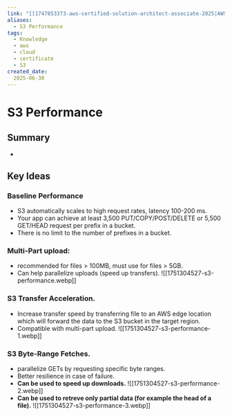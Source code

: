```yaml
---
link: "[[1747853373-aws-certified-solution-architect-associate-2025|AWS Certified Solution Architect Associate 2025]]"
aliases: 
  - S3 Performance
tags:
  - Knowledge
  - aws
  - cloud
  - certificate
  - S3
created_date:
  2025-06-30
---
```

# S3 Performance
## Summary
- 
## Key Ideas
### Baseline Performance
- S3 automatically scales to high request rates, latency 100-200 ms.
- Your app can achieve at least 3,500 PUT/COPY/POST/DELETE or 5,500 GET/HEAD request per prefix in a bucket.
- There is no limit to the number of prefixes in a bucket.
### Multi-Part upload:
- recommended for files > 100MB, must use for files > 5GB.
- Can help parallelize uploads (speed up transfers).
![[1751304527-s3-performance.webp]]
### S3 Transfer Acceleration.
- Increase transfer speed by transferring file to an AWS edge location which will forward the data to the S3 bucket in the target region.
- Compatible with multi-part upload.
![[1751304527-s3-performance-1.webp]]
### S3 Byte-Range Fetches.
- parallelize GETs by requesting specific byte ranges.
- Better resilience in case of failure.
- **Can be used to speed up downloads.**
![[1751304527-s3-performance-2.webp]]
- **Can be used to retreve only partial data (for example the head of a file).**
![[1751304527-s3-performance-3.webp]]


